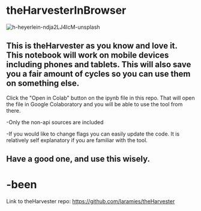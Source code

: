 # theHarvesterInBrowser
![h-heyerlein-ndja2LJ4IcM-unsplash](https://user-images.githubusercontent.com/93559326/178192933-cd708c31-a59f-4224-a10c-be1a2ef06b29.jpg)


## This is theHarvester as you know and love it. This notebook will work on mobile devices including phones and tablets. This will also save you a fair amount of cycles so you can use them on something else.

Click the "Open in Colab" button on the ipynb file in this repo. That will open the file in Google Colaboratory and you will be able to use the tool from there. 

-Only the non-api sources are included

-If you would like to change flags you can easily update the code. It is relatively self explanatory if you are familiar with the tool.

## Have a good one, and use this wisely.

# -been






Link to theHarvester repo: 
https://github.com/laramies/theHarvester
